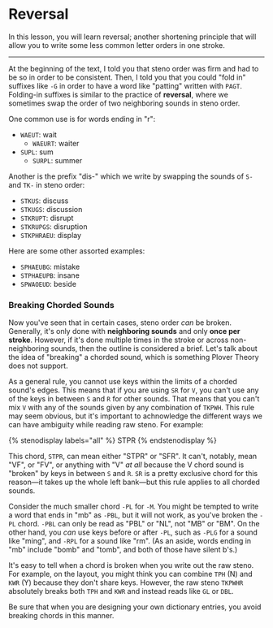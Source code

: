 # Reversal

In this lesson, you will learn reversal; another shortening principle that will allow you to write some less common letter orders in one stroke.

----

At the beginning of the text, I told you that steno order was firm and had to be so in order to be consistent. Then, I told you that you could "fold in" suffixes like `-G` in order to have a word like "patting" written with `PAGT`. Folding-in suffixes is similar to the practice of **reversal**, where we sometimes swap the order of two neighboring sounds in steno order.

One common use is for words ending in "r":

- `WAEUT`: wait
  - `WAEURT`: waiter
- `SUPL`: sum
  - `SURPL`: summer

Another is the prefix "dis-" which we write by swapping the sounds of `S-` and `TK-` in steno order:

- `STKUS`: discuss
- `STKUGS`: discussion
- `STKRUPT`: disrupt
- `STKRUPGS`: disruption
- `STKPHRAEU`: display

Here are some other assorted examples:

- `SPHAEUBG`: mistake
- `STPHAEUPB`: insane
- `SPWAOEUD`: beside

### Breaking Chorded Sounds

Now you've seen that in certain cases, steno order *can* be broken. Generally, it's only done with **neighboring sounds** and only **once per stroke**. However, if it's done multiple times in the stroke or across non-neighboring sounds, then the outline is considered a brief. Let's talk about the idea of "breaking" a chorded sound, which is something Plover Theory does not support.

As a general rule, you cannot use keys within the limits of a chorded sound's edges. This means that if you are using `SR` for `V`, you can't use any of the keys in between `S` and `R` for other sounds. That means that you can't mix `V` with any of the sounds given by any combination of `TKPWH`. This rule may seem obvious, but it's important to achnowledge the different ways we can have ambiguity while reading raw steno. For example:

{% stenodisplay labels="all" %}
STPR
{% endstenodisplay %}

This chord, `STPR`, can mean either "STPR" or "SFR". It can't, notably, mean "VF", or "FV", or anything with "V" *at all* because the V chord sound is "broken" by keys in between `S` and `R`. `SR` is a pretty exclusive chord for this reason—it takes up the whole left bank—but this rule applies to all chorded sounds.

Consider the much smaller chord `-PL` for `-M`. You might be tempted to write a word that ends in "mb" as `-PBL`, but it will not work, as you've broken the `-PL` chord. `-PBL` can only be read as "PBL" or "NL", not "MB" or "BM". On the other hand, you *can* use keys before or after `-PL`, such as `-PLG` for a sound like "ming", and `-RPL` for a sound like "rm". (As an aside, words ending in "mb" include "bomb" and "tomb", and both of those have silent b's.)

It's easy to tell when a chord is broken when you write out the raw steno. For example, on the layout, you might think you can combine `TPH` (N) and `KWR` (Y) because they don't share keys. However, the raw steno `TKPWHR` absolutely breaks both `TPH` and `KWR` and instead reads like `GL` or `DBL`.

Be sure that when you are designing your own dictionary entries, you avoid breaking chords in this manner.
